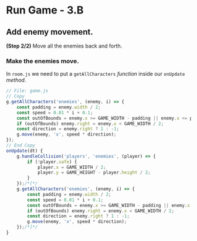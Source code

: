 # Run Game - 3.B

## Add enemy movement.

**(Step 2/2)** Move all the enemies back and forth.

### Make the enemies move. 

In `room.js` we need to put a `getAllCharacters` _function_ inside our `onUpdate` _method_.

```javascript
// File: game.js
// Copy
g.getAllCharacters('enemies', (enemy, i) => {
	const padding = enemy.width / 2;
	const speed = 0.01 * i + 0.1;
	const outOfBounds = enemy.x >= GAME_WIDTH - padding || enemy.x <= padding;
	if (outOfBounds) enemy.right = enemy.x < GAME_WIDTH / 2;
	const direction = enemy.right ? 1 : -1;
	g.move(enemy, 'x', speed * direction);
});
// End Copy
onUpdate(dt) {
	g.handleCollision('players', 'enemies', (player) => {
		if (!player.safe) {
			player.x = GAME_WIDTH / 2;
			player.y = GAME_HEIGHT - player.height / 2;
		}
	});/*[*/
	g.getAllCharacters('enemies', (enemy, i) => {
		const padding = enemy.width / 2;
		const speed = 0.01 * i + 0.1;
		const outOfBounds = enemy.x >= GAME_WIDTH - padding || enemy.x <= padding;
		if (outOfBounds) enemy.right = enemy.x < GAME_WIDTH / 2;
		const direction = enemy.right ? 1 : -1;
		g.move(enemy, 'x', speed * direction);
	});/*]*/
}
```
